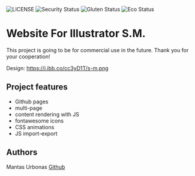 ![LICENSE](https://img.shields.io/badge/license-MIT-blue.svg?style=flat-square)
![Security Status](https://img.shields.io/security-headers?label=Security&url=https%3A%2F%2Fgithub.com&style=flat-square)
![Gluten Status](https://img.shields.io/badge/Gluten-Free-green.svg)
![Eco Status](https://img.shields.io/badge/ECO-Friendly-green.svg)

# Website For Illustrator S.M.

This project is going to be for commercial use in the future. Thank you for your cooperation!

Design: https://i.ibb.co/cc3yD1T/s-m.png


## Project features

- Github pages
- multi-page
- content rendering with JS
- fontawesome icons
- CSS animations
- JS import-export


## Authors

Mantas Urbonas [Github](https://github.com/MantasUrb)